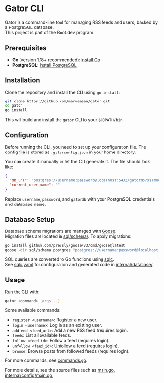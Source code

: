 # Gator CLI

Gator is a command-line tool for managing RSS feeds and users, backed by a PostgreSQL database.  
This project is part of the Boot.dev program.

## Prerequisites

- **Go** (version 1.18+ recommended): [Install Go](https://golang.org/doc/install)
- **PostgreSQL**: [Install PostgreSQL](https://www.postgresql.org/download/)

## Installation

Clone the repository and install the CLI using `go install`:

```sh
git clone https://github.com/marveeeen/gator.git
cd gator
go install
```

This will build and install the `gator` CLI to your `$GOPATH/bin`.

## Configuration

Before running the CLI, you need to set up your configuration file. The config file is stored as `.gatorconfig.json` in your home directory.

You can create it manually or let the CLI generate it. The file should look like:

```json
{
  "db_url": "postgres://username:password@localhost:5432/gatordb?sslmode=disable",
  "current_user_name": ""
}
```

Replace `username`, `password`, and `gatordb` with your PostgreSQL credentials and database name.

## Database Setup

Database schema migrations are managed with [Goose](https://github.com/pressly/goose).  
Migration files are located in [sql/schema/](sql/schema/). To apply migrations:

```sh
go install github.com/pressly/goose/v3/cmd/goose@latest
goose -dir sql/schema postgres "postgres://username:password@localhost:5432/gatordb?sslmode=disable" up
```

SQL queries are converted to Go functions using [sqlc](https://sqlc.dev/).  
See [sqlc.yaml](sqlc.yaml) for configuration and generated code in [internal/database/](internal/database/).

## Usage

Run the CLI with:

```sh
gator <command> [args...]
```

Some available commands:

- `register <username>`: Register a new user.
- `login <username>`: Log in as an existing user.
- `addfeed <feed_url>`: Add a new RSS feed (requires login).
- `feeds`: List all available feeds.
- `follow <feed_id>`: Follow a feed (requires login).
- `unfollow <feed_id>`: Unfollow a feed (requires login).
- `browse`: Browse posts from followed feeds (requires login).

For more commands, see [commands.go](commands.go).

For more details, see the source files such as [main.go](main.go), [internal/config/main.go](internal/config/main.go),
